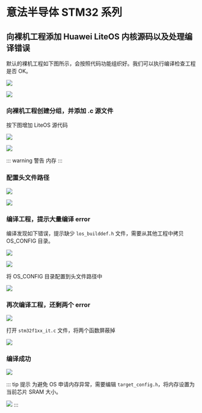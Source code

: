 # 意法半导体 STM32 系列

## 向裸机工程添加 Huawei LiteOS 内核源码以及处理编译错误

默认的裸机工程如下图所示，会按照代码功能组织好。我们可以执行编译检查工程是否 OK。

![](./image/raw-project-list.png)

![](./image/raw-project-first-compile.png)

### 向裸机工程创建分组，并添加 .c 源文件

按下图增加 LiteOS 源代码

![](./image/raw-project-group-arch.png)

![](./image/raw-project-group-kernel.png)

::: warning 警告
内存
:::

### 配置头文件路径

![](./image/raw-project-options-include.png)

![](./image/raw-project-include-path.png)

### 编译工程，提示大量编译 error

编译发现如下错误，提示缺少 `los_builddef.h` 文件，需要从其他工程中拷贝 OS_CONFIG 目录。

![](./image/raw-project-compile-error.png)

![](./image/raw-project-osconfig.png)

将 OS_CONFIG 目录配置到头文件路径中

![](./image/raw-project-osconfig-path.png)

### 再次编译工程，还剩两个 error

![](./image/raw-project-error-multiply-defined.png)

打开 `stm32f1xx_it.c` 文件，将两个函数屏蔽掉

![](./image/raw-project-error-recovery.png)

### 编译成功

![](./image/raw-project-compile-ok.png)

::: tip 提示
为避免 OS 申请内存异常，需要编辑 `target_config.h`，将内存设置为当前芯片 SRAM 大小。

![](./image/osconfig-borad-sram-size.png)
:::